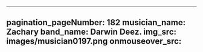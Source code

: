 ------
pagination_pageNumber: 182
musician_name: Zachary
band_name: Darwin Deez.
img_src: images/musician0197.png
onmouseover_src: 
------
